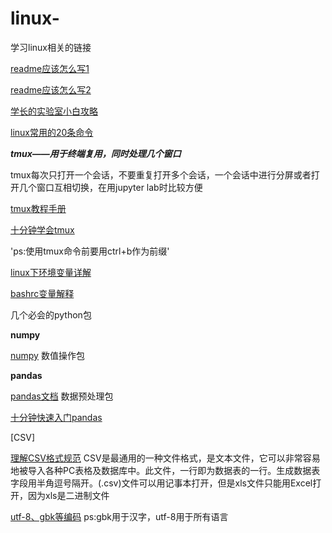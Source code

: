 # linux-
学习linux相关的链接

[readme应该怎么写1](https://github.com/guodongxiaren/README#%E9%93%BE%E6%8E%A5)

[readme应该怎么写2](https://www.cnblogs.com/wj-1314/p/8547763.html)

[学长的实验室小白攻略](https://github.com/iyuge2/lab-study)

[linux常用的20条命令](https://blog.csdn.net/ljianhui/article/details/11100625)

***tmux——用于终端复用，同时处理几个窗口***

tmux每次只打开一个会话，不要重复打开多个会话，一个会话中进行分屏或者打开几个窗口互相切换，在用jupyter lab时比较方便

[tmux教程手册](https://www.cnblogs.com/kaiye/p/6275207.html)

[十分钟学会tmux](https://www.cnblogs.com/kaiye/p/6275207.html)

'ps:使用tmux命令前要用ctrl+b作为前缀'

[linux下环境变量详解](https://segmentfault.com/a/1190000006446751)

[bashrc变量解释](https://www.sysgeek.cn/bashrc/)

几个必会的python包

**numpy**

[numpy](https://www.numpy.org.cn/) 数值操作包

**pandas**

[pandas文档](https://www.pypandas.cn/docs/) 数据预处理包

[十分钟快速入门pandas](https://codingpy.com/article/a-quick-intro-to-pandas/)

[CSV]

[理解CSV格式规范](https://blog.csdn.net/woaixiaoyu520/article/details/78455650)
CSV是最通用的一种文件格式，是文本文件，它可以非常容易地被导入各种PC表格及数据库中。此文件，一行即为数据表的一行。生成数据表字段用半角逗号隔开。(.csv)文件可以用记事本打开，但是xls文件只能用Excel打开，因为xls是二进制文件

[utf-8、gbk等编码](https://dailc.github.io/2017/05/17/severalCommonlyCharEncoding.html)
ps:gbk用于汉字，utf-8用于所有语言


